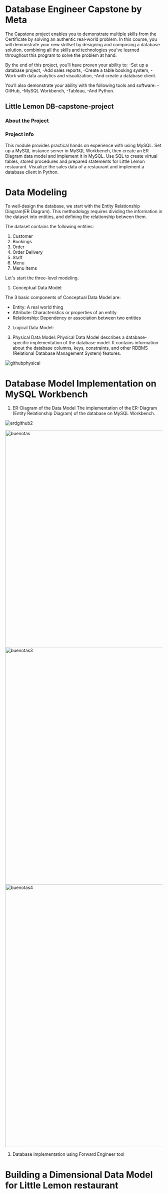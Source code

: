 # Database Engineer Capstone by Meta
The Capstone project enables you to demonstrate multiple skills from the Certificate by solving an authentic real-world problem. In this course, you will demonstrate your new skillset by designing and composing a database solution, combining all the skills and technologies you've learned throughout this program to solve the problem at hand.

By the end of this project, you’ll have proven your ability to:
-Set up a database project,
-Add sales reports,
-Create a table booking system,
-Work with data analytics and visualization,
-And create a database client.

You’ll also demonstrate your ability with the following tools and software:
-GitHub,
-MySQL Workbench,
-Tableau,
-And Python.

## Little Lemon DB-capstone-project
### About the Project
### Project info
This module provides practical hands on experience with using MySQL. Set up a MySQL instance server in MySQL Workbench, then create an ER Diagram data model and implement it in MySQL. Use SQL to create virtual tables, stored procedures and prepared statements for Little Lemon restaurant. Visualize the sales data of a restaurant and implement a database client in Python.

# Data Modeling
To well-design the database, we start with the Entity Relationship Diagram(ER Diagram). This methodology requires dividing the information in the dataset into entities, and defining the relationship between them.

The dataset contains the following entities:

1. Customer
2. Bookings
3. Order
4. Order Delivery
5. Staff
6. Menu
7. Menu Items

Let's start the three-level modeling.

1. Conceptual Data Model:

  The 3 basic components of Conceptual Data Model are:
  - Entity: A real world thing
  - Attribute: Characteristics or properties of an entity
  - Relationship: Dependency or association between two entities

2. Logical Data Model:

3. Physical Data Model:
   Physical Data Model describes a database-specific implementation of the database model. It contains information about the database columns, keys, constraints, and other RDBMS (Relational Database Management System) features.
   
![githubphysical](https://github.com/juan-paulatino/db-capstone-project/assets/118320209/425cc4af-09ed-48d7-9562-b4bdfc19aa88)


# Database Model Implementation on MySQL Workbench
1. ER-Diagram of the Data Model
   The implementation of the ER-Diagram (Entity Relationship Diagram) of the database on MySQL Workbench.

![erdgithub2](https://github.com/juan-paulatino/db-capstone-project/assets/118320209/6f16dd5c-2a90-4770-85a8-f924ac36a7f8)


<img width="691" alt="buenotas" src="https://github.com/juan-paulatino/db-capstone-project/assets/118320209/b06a6071-c622-4467-b82a-b3974502a971">

<img width="755" alt="buenotas3" src="https://github.com/juan-paulatino/db-capstone-project/assets/118320209/0fa0a60b-4ad2-4736-91df-3bc49b70b149">

<img width="837" alt="buenotas4" src="https://github.com/juan-paulatino/db-capstone-project/assets/118320209/12259214-18b7-42a4-a832-e81da86bbf1c">


3. Database implementation using Forward Engineer tool
   

# Building a Dimensional Data Model for Little Lemon restaurant










